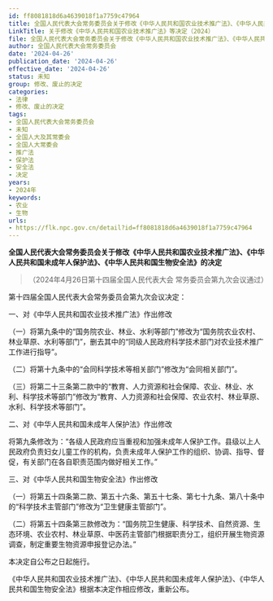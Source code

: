 ```yaml
---
id: ff8081818d6a4639018f1a7759c47964
title: 全国人民代表大会常务委员会关于修改《中华人民共和国农业技术推广法》、《中华人民共和国未成年人保护法》、《中华人民共和国生物安全法》的决定
LinkTitle: 关于修改《中华人民共和国农业技术推广法》等决定（2024）
file: 全国人民代表大会常务委员会关于修改《中华人民共和国农业技术推广法》、《中华人民共和国未成年人保护法》、《中华人民共和国生物安全法》的决定_2_ff8081818d6a4639018f1a7759c47964.docx
author: 全国人民代表大会常务委员会
date: '2024-04-26'
publication_date: '2024-04-26'
effective_date: '2024-04-26'
status: 未知
group: 修改、废止的决定
categories:
- 法律
- 修改、废止的决定
tags:
- 全国人民代表大会常务委员会
- 未知
- 全国人大及其常委会
- 全国人大常委会
- 推广法
- 保护法
- 安全法
- 决定
years:
- 2024年
keywords:
- 农业
- 生物
urls:
- https://flk.npc.gov.cn/detail?id=ff8081818d6a4639018f1a7759c47964
---
```


**全国人民代表大会常务委员会关于修改《中华人民共和国农业技术推广法》、《中华人民共和国未成年人保护法》、《中华人民共和国生物安全法》的决定**

> （2024年4月26日第十四届全国人民代表大会
> 常务委员会第九次会议通过）

第十四届全国人民代表大会常务委员会第九次会议决定：

一、对《中华人民共和国农业技术推广法》作出修改

（一）将第九条中的“国务院农业、林业、水利等部门”修改为“国务院农业农村、林业草原、水利等部门”，删去其中的“同级人民政府科学技术部门对农业技术推广工作进行指导”。

（二）将第十九条中的“会同科学技术等相关部门”修改为“会同相关部门”。

（三）将第二十三条第二款中的“教育、人力资源和社会保障、农业、林业、水利、科学技术等部门”修改为“教育、人力资源和社会保障、农业农村、林业草原、水利、科学技术等部门”。

二、对《中华人民共和国未成年人保护法》作出修改

将第九条修改为：“各级人民政府应当重视和加强未成年人保护工作。县级以上人民政府负责妇女儿童工作的机构，负责未成年人保护工作的组织、协调、指导、督促，有关部门在各自职责范围内做好相关工作。”

三、对《中华人民共和国生物安全法》作出修改

（一）将第五十四条第二款、第五十六条、第五十七条、第七十九条、第八十条中的“科学技术主管部门”修改为“卫生健康主管部门”。

（二）将第五十四条第三款修改为：“国务院卫生健康、科学技术、自然资源、生态环境、农业农村、林业草原、中医药主管部门根据职责分工，组织开展生物资源调查，制定重要生物资源申报登记办法。”

本决定自公布之日起施行。

《中华人民共和国农业技术推广法》、《中华人民共和国未成年人保护法》、《中华人民共和国生物安全法》根据本决定作相应修改，重新公布。
